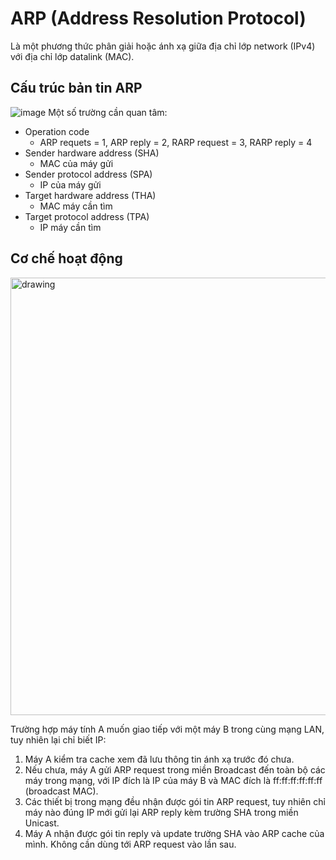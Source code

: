 # ARP (Address Resolution Protocol)
Là một phương thức phân giải hoặc ánh xạ giữa địa chỉ lớp network (IPv4) với địa chỉ lớp datalink (MAC).

## Cấu trúc bản tin ARP
![image](https://camo.githubusercontent.com/2f7dcd904c165ab4c4c22058c4414c1a3fffc072/687474703a2f2f696d6775722e636f6d2f5a6d4b6f3570552e6a7067)
Một số trường cần quan tâm:
- Operation code
  - ARP requets = 1, ARP reply = 2, RARP request = 3, RARP reply = 4
- Sender hardware address (SHA)
  - MAC của máy gửi
- Sender protocol address (SPA)
  - IP của máy gửi
- Target hardware address (THA)
  - MAC máy cần tìm
- Target protocol address (TPA)
  - IP máy cần tìm

## Cơ chế hoạt động
<img src="https://gsephrioth.github.io/assets/img/TCP-IP/Figure7.3.png" alt="drawing" width="700"/>

Trường hợp máy tính A muốn giao tiếp với một máy B trong cùng mạng LAN, tuy nhiên lại chỉ biết IP:
1. Máy A kiểm tra cache xem đã lưu thông tin ánh xạ trước đó chưa.
2. Nếu chưa, máy A gửi ARP request trong miền Broadcast đến toàn bộ các máy trong mạng, với IP đích là IP của máy B và MAC đích là ff:ff:ff:ff:ff:ff (broadcast MAC).
3. Các thiết bị trong mạng đều nhận được gói tin ARP request, tuy nhiên chỉ máy nào đúng IP mới gửi lại ARP reply kèm trường SHA trong miền Unicast.
4. Máy A nhận được gói tin reply và update trường SHA vào ARP cache của mình. Không cần dùng tới ARP request vào lần sau.


